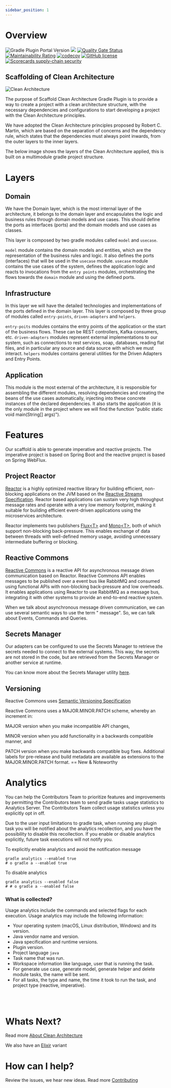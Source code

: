 ```yaml
---
sidebar_position: 1
---
```


# Overview

![Gradle Plugin Portal Version](https://img.shields.io/gradle-plugin-portal/v/co.com.bancolombia.cleanArchitecture)
![](https://github.com/bancolombia/scaffold-clean-architecture/workflows/gradle-actions/badge.svg)
[![Quality Gate Status](https://sonarcloud.io/api/project_badges/measure?project=bancolombia_scaffold-clean-architecture&metric=alert_status)](https://sonarcloud.io/dashboard?id=bancolombia_scaffold-clean-architecture)
[![Maintainability Rating](https://sonarcloud.io/api/project_badges/measure?project=bancolombia_scaffold-clean-architecture&metric=sqale_rating)](https://sonarcloud.io/dashboard?id=bancolombia_scaffold-clean-architecture)
[![codecov](https://codecov.io/gh/bancolombia/scaffold-clean-architecture/branch/master/graph/badge.svg)](https://codecov.io/gh/bancolombia/scaffold-clean-architecture)
[![GitHub license](https://shields.io/badge/license-Apache%202-blue)](https://github.com/bancolombia/scaffold-clean-architecture/blob/master/LICENSE)
[![Scorecards supply-chain security](https://github.com/bancolombia/scaffold-clean-architecture/actions/workflows/scorecards-analysis.yml/badge.svg)](https://github.com/bancolombia/scaffold-clean-architecture/actions/workflows/scorecards-analysis.yml)

## Scaffolding of Clean Architecture

![Clean Architecture](https://miro.medium.com/max/1400/1*ZdlHz8B0-qu9Y-QO3AXR_w.png)

The purpose of Scaffold Clean Architecture Gradle Plugin is to provide a way to create a project with a clean
architecture structure, with the necessary dependencies and configurations to start developing a project with the Clean
Architecture principles.

We have adopted the Clean Architecture principles proposed by Robert C. Martin, which are based on the separation of
concerns and the dependency rule, which states that the dependencies must always point inwards, from the outer layers to
the inner layers.

The below image shows the layers of the Clean Architecture applied, this is built on a multimodule gradle project
structure.

# Layers

## Domain

We have the Domain layer, which is the most internal layer of the architecture, it belongs to the domain layer and
encapsulates the logic and business rules through domain models and use cases.
This should define the ports as interfaces (ports) and the domain models and use cases as classes.

This layer is composed by two gradle modules called `model` and `usecase`.

`model` module contains the domain models and entities, which are the representation of the business rules and logic. It
also defines the ports (interfaces) that will be used in the `usecase` module.
`usecase` module contains the use cases of the system, defines the application logic and reacts to invocations from
the `entry points` modules, orchestrating the flows towards the `domain` module and using the defined ports.

## Infrastructure

In this layer we will have the detailed technologies and implementations of the ports defined in the domain layer. This
layer is composed by three group of modules called `entry-points`, `driven-adapters` and `helpers`.

`entry-poits` modules contains the entry points of the application or the start of the business flows. These can be REST
controllers, Kafka consumers, etc.
`driven-adapters` modules represent external implementations to our system, such as connections to rest services, soap,
databases, reading flat files, and in particular any source and data source with which we must interact.
`helpers` modules contains general utilities for the Driven Adapters and Entry Points.

## Application

This module is the most external of the architecture, it is responsible for assembling the different modules, resolving
dependencies and creating the beans of the use cases automatically, injecting into these concrete instances of the
declared dependencies. It also starts the application (it is the only module in the project where we will find the
function "public static void main(String[] args)").

# Features

Our scaffold is able to generate imperative and reactive projects. The imperative project is based on Spring Boot and
the reactive project is based on Spring WebFlux.

## Project Reactor

[Reactor](https://projectreactor.io) is a highly optimized reactive library for
building efficient, non-blocking applications on the JVM based on the
[Reactive Streams Specification](https://github.com/reactive-streams/reactive-streams-jvm).
Reactor based applications can sustain very high throughput message rates
and operate with a very low memory footprint,
making it suitable for building efficient event-driven applications using
the microservices architecture.

Reactor implements two publishers
[Flux\<T>](https://projectreactor.io/docs/core/release/api/reactor/core/publisher/Flux.html) and
[Mono\<T>](https://projectreactor.io/docs/core/release/api/reactor/core/publisher/Mono.html),
both of which support non-blocking back-pressure.
This enables exchange of data between threads with well-defined memory usage,
avoiding unnecessary intermediate buffering or blocking.

## Reactive Commons

[Reactive Commons](https://reactivecommons.org/reactive-commons-java) is a reactive API for asynchronous message driven
communication based on Reactor.
Reactive Commons API enables messages to be published over a event bus like RabbitMQ and consumed using functional APIs
with non-blocking back-pressure and low overheads.
It enables applications using Reactor to use RabbitMQ as a message bus, integrating it with other systems to provide an
end-to-end reactive system.

When we talk about asynchronous message driven communication, we can use several semantic ways to use the term "
message". So, we can talk about Events, Commands and Queries.

## Secrets Manager

Our adapters can be configured to use the Secrets Manager to retrieve the secrets needed to connect to the external
systems. This way, the secrets are not stored in the code, but are retrieved from the Secrets Manager or another service
at runtime.

You can know more about the Secrets Manager utility [here](https://github.com/bancolombia/secrets-manager).

## Versioning

Reactive Commons uses [Semantic Versioning Specification](https://semver.org)

Reactive Commons uses a MAJOR.MINOR.PATCH scheme, whereby an increment in:

MAJOR version when you make incompatible API changes,

MINOR version when you add functionality in a backwards compatible manner, and

PATCH version when you make backwards compatible bug fixes. Additional labels for pre-release and build metadata are
available as extensions to the MAJOR.MINOR.PATCH format. == New & Noteworthy

# Analytics

You can help the Contributors Team to prioritize features and improvements by permitting the Contributors team to send
gradle tasks usage statistics to Analytics Server.
The Contributors Team collect usage statistics unless you explicitly opt in off.

Due to the user input limitations to gradle task, when running any plugin task you will be notified about the analytics
recollection, and you have the possibility to disable this recollection. If you enable or disable analytics explicitly,
future task executions will not notify you.

To explicitly enable analytics and avoid the notification message

```shell
gradle analytics --enabled true
# o gradle a --enabled true
```

To disable analytics

```shell
gradle analytics --enabled false
# # o gradle a --enabled false
```

### What is collected?

Usage analytics include the commands and selected flags for each execution.
Usage analytics may include the following information:

- Your operating system \(macOS, Linux distribution, Windows\) and its version.
- Java vendor name and version.
- Java specification and runtime versions.
- Plugin version.
- Project language `java`
- Task name that was run.
- Workspace information like language, user that is running the task.
- For generate use case, generate model, generate helper and delete module tasks, the name will be sent.
- For all tasks, the type and name, the time it took to run the task, and project type (reactive, imperative).

<br/><br/>

# Whats Next?

Read
more  [About Clean Architecture](https://medium.com/bancolombia-tech/clean-architecture-aislando-los-detalles-4f9530f35d7a)

We also have an [Elixir](https://bancolombia.github.io/scaffold-clean-architecture-ex/) variant

# How can I help?

Review the issues, we hear new ideas. Read
more [Contributing](https://github.com/bancolombia/scaffold-clean-architecture/wiki/Contributing)
